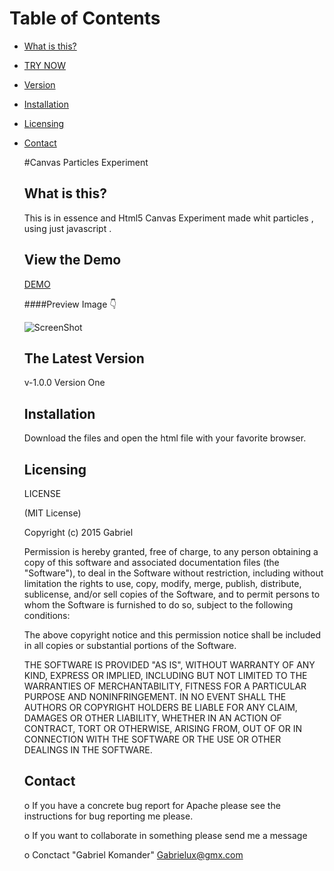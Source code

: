 # Table of Contents
* [What is this?](#What)
* [TRY NOW](#try)
* [Version](#Version)
* [Installation](#Install)
* [Licensing](#license)
* [Contact](#Contacts)


  #Canvas Particles Experiment
		                         	  
  ##
  <a name="What"></a>What is this?
  -----------
  This is in essence and Html5 Canvas Experiment made whit particles ,
  using just javascript .

  <a name="try"></a>View the Demo
  -----------
  [DEMO](http://gabojkz.github.io/drawGame/)

  ####Preview Image :point_down:

  ![ScreenShot](https://raw.githubusercontent.com/gabojkz/experiments/master/img/preview.png)


  <a name="Version"></a>The Latest Version
  ------------------
  v-1.0.0 Version One

  <a name="Install"></a>Installation
  -----------

  Download the files and open the html file with your favorite browser.

  <a name="license"></a>Licensing
  ---------

  LICENSE

  (MIT License)

  Copyright (c) 2015 Gabriel

  Permission is hereby granted, free of charge, to any person obtaining a copy of this software and associated documentation files (the "Software"), to deal in the Software without restriction, including without limitation the rights to use, copy, modify, merge, publish, distribute, sublicense, and/or sell copies of the Software, and to permit persons to whom the Software is furnished to do so, subject to the following conditions:

  The above copyright notice and this permission notice shall be included in all copies or substantial portions of the Software.

  THE SOFTWARE IS PROVIDED "AS IS", WITHOUT WARRANTY OF ANY KIND, EXPRESS OR IMPLIED, INCLUDING BUT NOT LIMITED TO THE WARRANTIES OF MERCHANTABILITY, FITNESS FOR A PARTICULAR PURPOSE AND NONINFRINGEMENT. IN NO EVENT SHALL THE AUTHORS OR COPYRIGHT HOLDERS BE LIABLE FOR ANY CLAIM, DAMAGES OR OTHER LIABILITY, WHETHER IN AN ACTION OF CONTRACT, TORT OR OTHERWISE, ARISING FROM, OUT OF OR IN CONNECTION WITH THE SOFTWARE OR THE USE OR OTHER DEALINGS IN THE SOFTWARE.

  Contact
  --------

     o If you have a concrete bug report for Apache please see the instructions
       for bug reporting me please.

     o If you want to collaborate in something please send me a message 

     o <a name="Contacts"></a>Conctact "Gabriel Komander" <Gabrielux@gmx.com>